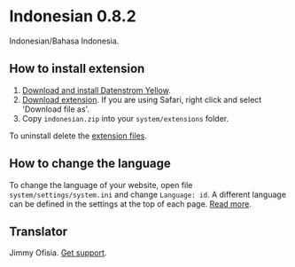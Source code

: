 Indonesian 0.8.2
================
Indonesian/Bahasa Indonesia.

## How to install extension

1. [Download and install Datenstrom Yellow](https://github.com/datenstrom/yellow/).
2. [Download extension](https://github.com/datenstrom/yellow-extensions/raw/master/zip/indonesian.zip). If you are using Safari, right click and select 'Download file as'.
3. Copy `indonesian.zip` into your `system/extensions` folder.

To uninstall delete the [extension files](update.ini).

## How to change the language

To change the language of your website, open file `system/settings/system.ini` and change `Language: id`. A different language can be defined in the settings at the top of each page. [Read more](https://developers.datenstrom.se/help/adjusting-system#system-settings).

## Translator

Jimmy Ofisia. [Get support](https://developers.datenstrom.se/help/support).
